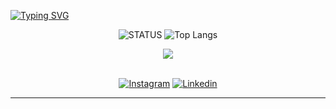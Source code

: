   
[![Typing SVG](https://readme-typing-svg.herokuapp.com/?color=207571&size=35&center=true&vCenter=true&width=1000&lines=Olá,+Me+Chamo+Matheus+Farias+Porto;Sou+Um+Entusiasta+da+Computação+;Sejam+Bem+Vindos)](https://git.io/typing-svg)


<div align="center">
  
![STATUS](https://github-readme-stats.vercel.app/api?username=Matheusota2k&show_icons=true&theme=radical) ![Top Langs](https://github-readme-stats.vercel.app/api/top-langs/?username=Matheusota2k&layout=compact&theme=radical)


  <img src="https://github-profile-trophy.vercel.app/?username=Matheusota2k&theme=radical&row=2&no-bg=true&column=3&margin-w=15&margin-h=15" />

<br>
<br>

[![Instagram](https://img.shields.io/badge/Instagram-E4405F?style=for-the-badge&logo=instagram&logoColor=white)]([https://www.instagram.com/matheus.f2k/](https://www.instagram.com/matheusfp.2k/)) [![Linkedin](https://img.shields.io/badge/LinkedIn-0077B5?style=for-the-badge&logo=linkedin&logoColor=white)](https://www.linkedin.com/in/matheus-farias-porto/)



</div>

-----------------------
